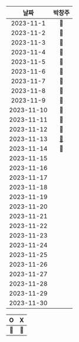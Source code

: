 |    날짜     | 박창주 |
|:---------:|:---:|
| 2023-11-1  |🔵|
| 2023-11-2  |🔵|
| 2023-11-3  |🔴|
| 2023-11-4  |🔴|
| 2023-11-5  |🔵|
| 2023-11-6  |🔵|
| 2023-11-7  |🔴|
| 2023-11-8  |🔵|
| 2023-11-9  |🔵|
| 2023-11-10 |🔴|
| 2023-11-11 |🔵|
| 2023-11-12 |🔴|
| 2023-11-13 |[🔵](https://github.com/ds4pae/PETHfinder)|
| 2023-11-14 |🔴|
| 2023-11-15 ||
| 2023-11-16 ||
| 2023-11-17 ||
| 2023-11-18 ||
| 2023-11-19 ||
| 2023-11-20 ||
| 2023-11-21 ||
| 2023-11-22 ||
| 2023-11-23 ||
| 2023-11-24 ||
| 2023-11-25 ||
| 2023-11-26 ||
| 2023-11-27 ||
| 2023-11-28 ||
| 2023-11-29 ||
| 2023-11-30 ||


|     O      | X |
|:-----------:|:----:|
|    🔵    |  🔴  |
